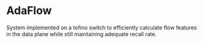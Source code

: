 # AdaFlow
System implemented on a tofino switch to efficiently calculate flow features in the data plane while still maintaining adequate recall rate. 
